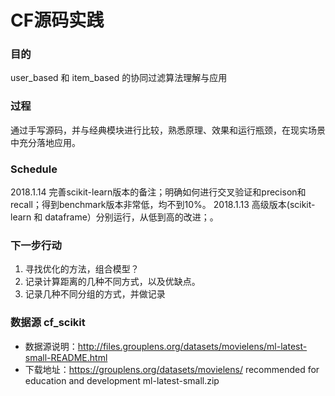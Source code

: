 # CF源码实践

### 目的
user_based 和 item_based 的协同过滤算法理解与应用

### 过程
通过手写源码，并与经典模块进行比较，熟悉原理、效果和运行瓶颈，在现实场景中充分落地应用。

### Schedule
2018.1.14 完善scikit-learn版本的备注；明确如何进行交叉验证和precison和recall；得到benchmark版本非常低，均不到10%。
2018.1.13 高级版本(scikit-learn 和 dataframe）分别运行，从低到高的改进；。

### 下一步行动 
1. 寻找优化的方法，组合模型？
2. 记录计算距离的几种不同方式，以及优缺点。
3. 记录几种不同分组的方式，并做记录

### 数据源 cf_scikit
* 数据源说明：http://files.grouplens.org/datasets/movielens/ml-latest-small-README.html
* 下载地址：https://grouplens.org/datasets/movielens/  recommended for education and development  ml-latest-small.zip 

